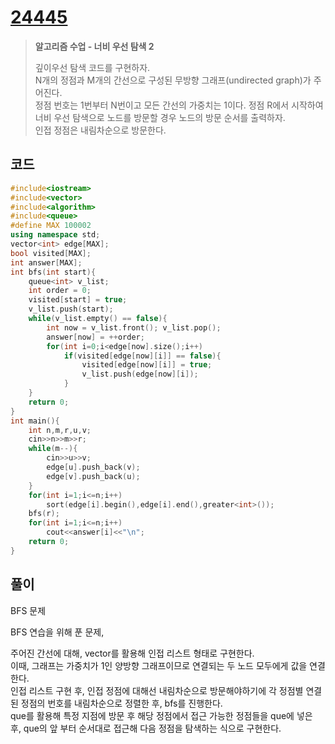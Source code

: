 # [24445](https://www.acmicpc.net/problem/24445)

> __알고리즘 수업 - 너비 우선 탐색 2__
>
> 깊이우선 탐색 코드를 구현하자.  
> N개의 정점과 M개의 간선으로 구성된 무방향 그래프(undirected graph)가 주어진다.  
> 정점 번호는 1번부터 N번이고 모든 간선의 가중치는 1이다. 정점 R에서 시작하여 너비 우선 탐색으로 노드를 방문할 경우 노드의 방문 순서를 출력하자.  
> 인접 정점은 내림차순으로 방문한다.  

## 코드

```c++
#include<iostream>
#include<vector>
#include<algorithm>
#include<queue>
#define MAX 100002
using namespace std;
vector<int> edge[MAX];
bool visited[MAX];
int answer[MAX];
int bfs(int start){
    queue<int> v_list;
    int order = 0;
    visited[start] = true;
    v_list.push(start);
    while(v_list.empty() == false){
        int now = v_list.front(); v_list.pop();
        answer[now] = ++order;
        for(int i=0;i<edge[now].size();i++)
            if(visited[edge[now][i]] == false){
                visited[edge[now][i]] = true;
                v_list.push(edge[now][i]);
            }
    }
    return 0;
}
int main(){
    int n,m,r,u,v;
    cin>>n>>m>>r;
    while(m--){
        cin>>u>>v;
        edge[u].push_back(v);
        edge[v].push_back(u);
    }
    for(int i=1;i<=n;i++)
        sort(edge[i].begin(),edge[i].end(),greater<int>());
    bfs(r);
    for(int i=1;i<=n;i++)
        cout<<answer[i]<<"\n";
    return 0;
}
```

## 풀이

BFS 문제

BFS 연습을 위해 푼 문제,  

주어진 간선에 대해, vector를 활용해 인접 리스트 형태로 구현한다.  
이때, 그래프는 가중치가 1인 양방향 그래프이므로 연결되는 두 노드 모두에게 값을 연결한다.  
인접 리스트 구현 후, 인접 정점에 대해선 내림차순으로 방문해야하기에 각 정점별 연결된 정점의 번호를 내림차순으로 정렬한 후, bfs를 진행한다.  
que를 활용해 특정 지점에 방문 후 해당 정점에서 접근 가능한 정점들을 que에 넣은 후, que의 앞 부터 순서대로 접근해 다음 정점을 탐색하는 식으로 구현한다.  
